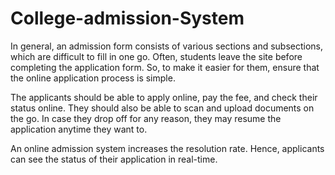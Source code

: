 # College-admission-System
In general, an admission form consists of various sections and subsections, which are difficult to fill in one go. Often, students leave the site before completing the application form. So, to make it easier for them, ensure that the online application process is simple.

The applicants should be able to apply online, pay the fee, and check their status online. They should also be able to scan and upload documents on the go. In case they drop off for any reason, they may resume the application anytime they want to.

 An online admission system increases the resolution rate. Hence, applicants can see the status of their application in real-time.

